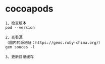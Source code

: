 # cocoapods


```
1、检查版本
pod --version

2、查看源
（国内的源地址：https://gems.ruby-china.org/）
gem souces -l

3、更新目录缓存


```

